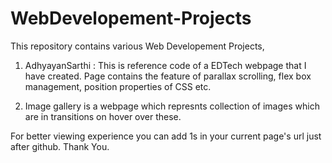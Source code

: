 # WebDevelopement-Projects
This repository contains various Web Developement Projects,
1. AdhyayanSarthi : This is reference code of a EDTech webpage that I have created. Page contains the feature of parallax scrolling, flex box management, position properties of CSS etc.

2. Image gallery is a webpage which represnts collection of images which are in transitions on hover over these. 


For better viewing experience you can add 1s in your current page's url just after github. 
Thank You.
